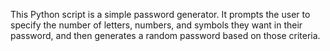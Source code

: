 This Python script is a simple password generator. It prompts the user to specify the number of letters, numbers, and symbols they want in their password, and then generates a random password based on those criteria.
